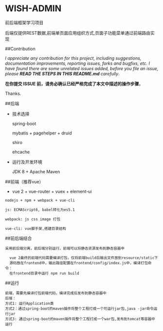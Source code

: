 WISH-ADMIN
==========================

前后端框架学习项目

后端仅提供REST数据,前端单页面应用组织方式,页面子功能菜单通过前端路由实现

##Contribution

_I appreciate any contribution for this project, including suggestions, documentation improvements, reporting issues, forks and bugfixs,  etc. I have found there are some unrelated issues added, before you file an issue, please **READ THE STEPS IN THIS README.md**  carefully_.

**在你提交 ISSUE 前，请务必确认已经严格完成了本文中描述的操作步骤**。

Thanks.

##后端

  * 技术选择
  
    spring-boot

    mybatis + pagehelper + druid

    shiro

    ehcache
    
  * 运行及开发环境
  
    JDK 8 +  Apache Maven


##前端（推荐vue）

   * vue 2 + vue-router + vuex + element-ui
 
    nodejs + npm + webpack + vue-cli
    
    js: ECMAScript6, babel转化为es5.1
    
    webpack: js css image 打包
    
    vue-cli: vue脚手架,搭建目录结构
    
##前后端结合

    采用前后端分离，前后端分别运行，前端可以将静态资源发布到静态容器中
    
      vue 2最终的前端代码需要编译打包，仅将前端build后输出文件放到resource/static下
      源码放在frontend中，输出路径配置在frontend/config/index.js中，编译打包命令：
      在frontend目录中运行 npm run build 
    
    
##运行

    
    前端，需要先编译打包前端代码，编译完成后发布到静态容器中
    后端：
    方式1: 运行Application类
    方式2：通过spring-boot的maven插件将整个工程打成一个可运行jar包,java -jar命令运行jar
    方式3: 通过spring-boot的maven插件将整个工程打成一个war包,发布到tomcat等容器中运行